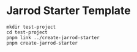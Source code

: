 # Jarrod Starter Template

```
mkdir test-project
cd test-project
pnpm link ../create-jarrod-starter
pnpm create-jarrod-starter
```
